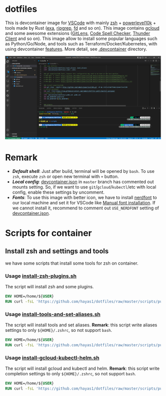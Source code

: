 # dotfiles
This is devcontainer image for [VSCode](https://github.com/microsoft/vscode) with mainly [zsh](https://github.com/zsh-users/zsh) + [powerlevel10k](https://github.com/romkatv/powerlevel10k) + tools made by Rust ([exa](https://github.com/ogham/exa), [ripgrep](https://github.com/BurntSushi/ripgrep), [fd](https://github.com/sharkdp/fd) and so on). This image contains [gcloud](https://github.com/google-cloud-sdk-unofficial/google-cloud-sdk) and some awesome extensions ([GitLens](https://github.com/gitkraken/vscode-gitlens), [Code Spell Checker](https://github.com/streetsidesoftware/vscode-spell-checker), [Thunder Client](https://github.com/rangav/thunder-client-support) and so on). This image allow to install some popular languages such as Python/Go/Node, and tools such as Terraform/Docker/Kubernetes, with using devcontainer [features](https://github.com/devcontainers/features). More detail, see [.devcontainer](/.devcontainer/) directory.

![main screen](/images/main.png)

# Remark
- ***Default shell***: Just after build, terminal will be opened by `bash`. To use `zsh`, execute `zsh` or open new terminal with `+` button.
- ***Local config***: [devcontainer.json](.devcontainer/devcontainer.json) in `master` branch has commented out mounts setting. So, if we want to use `git`/`gcloud`/`kubectl`/etc with local config, enable these settings by uncomment.
- ***Fonts***: To use this image with better icon, we have to install [nerdfont](https://github.com/ryanoasis/nerd-fonts) to our local machine and set it for VSCode like [Manual font installation](https://github.com/romkatv/powerlevel10k/blob/master/font.md#manual-font-installation). If we cannot install it, recommend to comment out `USE_NERDFONT` setting of [devcontainer.json](/.devcontainer/devcontainer.json).

# Scripts for container
## Install zsh and settings and tools
we have some scripts that install some tools for zsh on container.
### Usage [install-zsh-plugins.sh](/scripts/public/docker/install-zsh-plugins.sh)
The script will install zsh and some plugins.
```dockerfile
ENV HOME=/home/${USER}
RUN curl -fsL 'https://github.com/hayas1/dotfiles/raw/master/scripts/public/docker/install-zsh-plugins.sh' | bash -s
```

### Usage [install-tools-and-set-aliases.sh](/scripts/public/docker/install-tools-and-set-aliases.sh)
The script will install tools and set aliases. **Remark**: this script write aliases settings to only `${HOME}/.zshrc`, so not support `bash`.
```dockerfile
ENV HOME=/home/${USER}
RUN curl -fsL 'https://github.com/hayas1/dotfiles/raw/master/scripts/public/docker/install-tools-and-set-aliases.sh' | bash -s
```

### Usage [install-gcloud-kubectl-helm.sh](/scripts/public/docker/install-gcloud-kubectl-helm.sh)
The script will install gcloud and kubectl and helm. **Remark**: this script write completion settings to only `${HOME}/.zshrc`, so not support `bash`.
```dockerfile
ENV HOME=/home/${USER}
RUN curl -fsL 'https://github.com/hayas1/dotfiles/raw/master/scripts/public/docker/install-gcloud-kubectl-helm.sh' | bash -s
```
